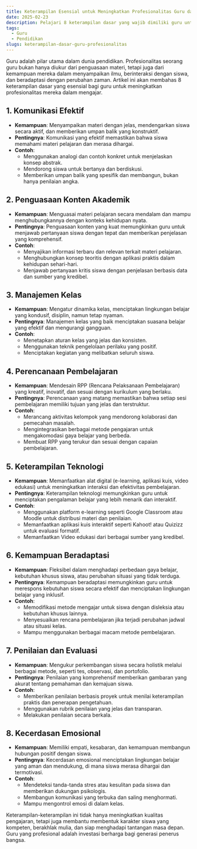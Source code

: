 ```yaml
---
title: Keterampilan Esensial untuk Meningkatkan Profesionalitas Guru dalam Mengajar
date: 2025-02-23
description: Pelajari 8 keterampilan dasar yang wajib dimiliki guru untuk meningkatkan profesionalitas dalam mengajar dan menciptakan pengalaman belajar yang efektif.
tags:
  - Guru
  - Pendidikan
slugs: keterampilan-dasar-guru-profesionalitas
---
```


Guru adalah pilar utama dalam dunia pendidikan. Profesionalitas seorang guru bukan hanya diukur dari penguasaan materi, tetapi juga dari kemampuan mereka dalam menyampaikan ilmu, berinteraksi dengan siswa, dan beradaptasi dengan perubahan zaman. Artikel ini akan membahas 8 keterampilan dasar yang esensial bagi guru untuk meningkatkan profesionalitas mereka dalam mengajar.

## **1. Komunikasi Efektif**

- **Kemampuan**: Menyampaikan materi dengan jelas, mendengarkan siswa secara aktif, dan memberikan umpan balik yang konstruktif.
- **Pentingnya**: Komunikasi yang efektif memastikan bahwa siswa memahami materi pelajaran dan merasa dihargai.
- **Contoh**:
  - Menggunakan analogi dan contoh konkret untuk menjelaskan konsep abstrak.
  - Mendorong siswa untuk bertanya dan berdiskusi.
  - Memberikan umpan balik yang spesifik dan membangun, bukan hanya penilaian angka.

## **2. Penguasaan Konten Akademik**

- **Kemampuan**: Menguasai materi pelajaran secara mendalam dan mampu menghubungkannya dengan konteks kehidupan nyata.
- **Pentingnya**: Penguasaan konten yang kuat memungkinkan guru untuk menjawab pertanyaan siswa dengan tepat dan memberikan penjelasan yang komprehensif.
- **Contoh**:
  - Menyajikan informasi terbaru dan relevan terkait materi pelajaran.
  - Menghubungkan konsep teoritis dengan aplikasi praktis dalam kehidupan sehari-hari.
  - Menjawab pertanyaan kritis siswa dengan penjelasan berbasis data dan sumber yang kredibel.

## **3. Manajemen Kelas**

- **Kemampuan**: Mengatur dinamika kelas, menciptakan lingkungan belajar yang kondusif, disiplin, namun tetap nyaman.
- **Pentingnya**: Manajemen kelas yang baik menciptakan suasana belajar yang efektif dan mengurangi gangguan.
- **Contoh**:
  - Menetapkan aturan kelas yang jelas dan konsisten.
  - Menggunakan teknik pengelolaan perilaku yang positif.
  - Menciptakan kegiatan yang melibatkan seluruh siswa.

## **4. Perencanaan Pembelajaran**

- **Kemampuan**: Mendesain RPP (Rencana Pelaksanaan Pembelajaran) yang kreatif, inovatif, dan sesuai dengan kurikulum yang berlaku.
- **Pentingnya**: Perencanaan yang matang memastikan bahwa setiap sesi pembelajaran memiliki tujuan yang jelas dan terstruktur.
- **Contoh**:
  - Merancang aktivitas kelompok yang mendorong kolaborasi dan pemecahan masalah.
  - Mengintegrasikan berbagai metode pengajaran untuk mengakomodasi gaya belajar yang berbeda.
  - Membuat RPP yang terukur dan sesuai dengan capaian pembelajaran.

## **5. Keterampilan Teknologi**

- **Kemampuan**: Memanfaatkan alat digital (e-learning, aplikasi kuis, video edukasi) untuk meningkatkan interaksi dan efektivitas pembelajaran.
- **Pentingnya**: Keterampilan teknologi memungkinkan guru untuk menciptakan pengalaman belajar yang lebih menarik dan interaktif.
- **Contoh**:
  - Menggunakan platform e-learning seperti Google Classroom atau Moodle untuk distribusi materi dan penilaian.
  - Memanfaatkan aplikasi kuis interaktif seperti Kahoot! atau Quizizz untuk evaluasi formatif.
  - Memanfaatkan Video edukasi dari berbagai sumber yang kredibel.

## **6. Kemampuan Beradaptasi**

- **Kemampuan**: Fleksibel dalam menghadapi perbedaan gaya belajar, kebutuhan khusus siswa, atau perubahan situasi yang tidak terduga.
- **Pentingnya**: Kemampuan beradaptasi memungkinkan guru untuk merespons kebutuhan siswa secara efektif dan menciptakan lingkungan belajar yang inklusif.
- **Contoh**:
  - Memodifikasi metode mengajar untuk siswa dengan disleksia atau kebutuhan khusus lainnya.
  - Menyesuaikan rencana pembelajaran jika terjadi perubahan jadwal atau situasi kelas.
  - Mampu menggunakan berbagai macam metode pembelajaran.

## **7. Penilaian dan Evaluasi**

- **Kemampuan**: Mengukur perkembangan siswa secara holistik melalui berbagai metode, seperti tes, observasi, dan portofolio.
- **Pentingnya**: Penilaian yang komprehensif memberikan gambaran yang akurat tentang pemahaman dan kemajuan siswa.
- **Contoh**:
  - Memberikan penilaian berbasis proyek untuk menilai keterampilan praktis dan penerapan pengetahuan.
  - Menggunakan rubrik penilaian yang jelas dan transparan.
  - Melakukan penilaian secara berkala.

## **8. Kecerdasan Emosional**

- **Kemampuan**: Memiliki empati, kesabaran, dan kemampuan membangun hubungan positif dengan siswa.
- **Pentingnya**: Kecerdasan emosional menciptakan lingkungan belajar yang aman dan mendukung, di mana siswa merasa dihargai dan termotivasi.
- **Contoh**:
  - Mendeteksi tanda-tanda stres atau kesulitan pada siswa dan memberikan dukungan psikologis.
  - Membangun komunikasi yang terbuka dan saling menghormati.
  - Mampu mengontrol emosi di dalam kelas.

Keterampilan-keterampilan ini tidak hanya meningkatkan kualitas pengajaran, tetapi juga membantu membentuk karakter siswa yang kompeten, berakhlak mulia, dan siap menghadapi tantangan masa depan. Guru yang profesional adalah investasi berharga bagi generasi penerus bangsa.
